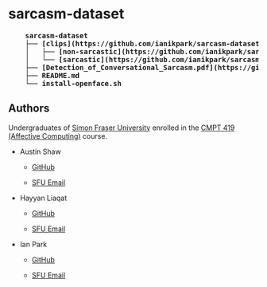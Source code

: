 # sarcasm-dataset

<pre>
    <b>sarcasm-dataset</b>
    ├── <b>[clips](https://github.com/ianikpark/sarcasm-dataset/tree/master/clips)</b>
    │   ├── <b>[non-sarcastic](https://github.com/ianikpark/sarcasm-dataset/tree/master/clips/non-sarcastic)</b>: 54.mp4, 55.mp4, ..., 102.mp4; 125.mp4, 126.mp4, ..., 174.mp4; 203.mp4, 204.mp4, ... 230.mp4
    │   └── <b>[sarcastic](https://github.com/ianikpark/sarcasm-dataset/tree/master/clips/sarcastic)</b>: 0.mp4, 1.mp4, ..., 53.mp4; 103.mp4, 104.mp4, ..., 124.mp4; 175.mp4, 176.mp4, ..., 202.mp4
    ├── <b>[Detection_of_Conversational_Sarcasm.pdf](https://github.com/ianikpark/sarcasm-dataset/blob/master/Detection_of_Conversational_Sarcasm.pdf)</b>
    ├── <b>README.md</b>
    └── <b>install-openface.sh</b>
</pre>

## Authors

Undergraduates of [Simon Fraser University](https://www.sfu.ca/) enrolled in the [CMPT 419 (Affective Computing)](http://www.sfu.ca/outlines.html?2020/summer/cmpt/419/d100) course.

- Austin Shaw

    - [GitHub](https://github.com/Leo3738)

    - [SFU Email](austins@sfu.ca)

- Hayyan Liaqat

    - [GitHub](https://github.com/hliaqat)

    - [SFU Email](hliaqat@sfu.ca)

- Ian Park

    - [GitHub](https://github.com/ianikpark)

    - [SFU Email](ian_park@sfu.ca)
